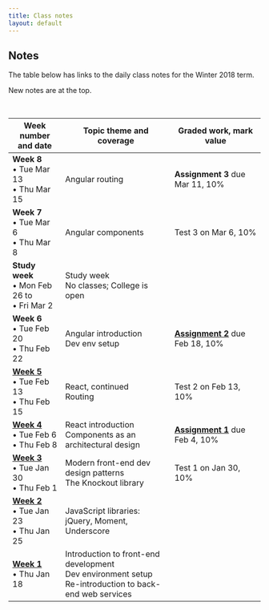 ```yaml
---
title: Class notes
layout: default
---
```


## Notes

The table below has links to the daily class notes for the Winter 2018 term.  

New notes are at the top.

<br>

Week number<br>and date | Topic theme and coverage | Graded work, mark value
--- | --- | ---
**Week 8**<br>&bull; Tue Mar 13<br>&bull; Thu Mar 15 | Angular routing | **Assignment 3** due Mar 11, 10% | 
**Week 7**<br>&bull; Tue Mar 6<br>&bull; Thu Mar 8 | Angular components | Test 3 on Mar 6, 10% | 
**Study week**<br>&bull; Mon Feb 26 to<br>&bull; Fri Mar 2 | Study week<br>No classes; College is open |  | 
**Week 6**<br>&bull; Tue Feb 20<br>&bull; Thu Feb 22 | Angular introduction<br>Dev env setup | **[Assignment 2](../graded-work/assign2)** due Feb 18, 10% | 
**[Week 5](week05)**<br>&bull; Tue Feb 13<br>&bull; Thu Feb 15 | React, continued<br>Routing | Test 2 on Feb 13, 10% | 
**[Week 4](week04)**<br>&bull; Tue Feb 6<br>&bull; Thu Feb 8 | React introduction<br>Components as an architectural design | **[Assignment 1](../graded-work/assign1)** due Feb 4, 10% | 
**[Week 3](../notes/week03)**<br>&bull; Tue Jan 30<br>&bull; Thu Feb 1 | Modern front-end dev design patterns<br>The Knockout library | Test 1 on Jan 30, 10% | 
**[Week 2](../notes/week02)**<br>&bull; Tue Jan 23<br>&bull; Thu Jan 25 | JavaScript libraries:<br>jQuery, Moment, Underscore |
**[Week 1](../notes/week01)**<br>&bull; Thu Jan 18 | Introduction to front-end development<br>Dev environment setup<br>Re-introduction to back-end web services |

<br>
